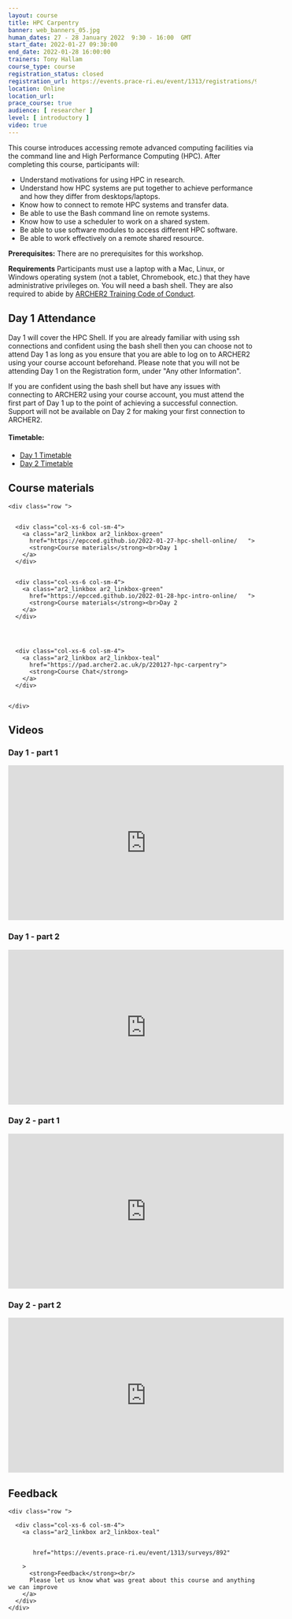 ```yaml
---
layout: course
title: HPC Carpentry 
banner: web_banners_05.jpg 
human_dates: 27 - 28 January 2022  9:30 - 16:00  GMT
start_date: 2022-01-27 09:30:00
end_date: 2022-01-28 16:00:00
trainers: Tony Hallam
course_type: course
registration_status: closed
registration_url: https://events.prace-ri.eu/event/1313/registrations/972/
location: Online
location_url:
prace_course: true
audience: [ researcher ]
level: [ introductory ]
video: true
---
```


This course introduces accessing remote advanced computing facilities via the command line and High Performance Computing (HPC). After completing this course, participants will:

* Understand motivations for using HPC in research.
* Understand how HPC systems are put together to achieve performance and how they differ from desktops/laptops.
* Know how to connect to remote HPC systems and transfer data.
* Be able to use the Bash command line on remote systems.
* Know how to use a scheduler to work on a shared system.
* Be able to use software modules to access different HPC software.
* Be able to work effectively on a remote shared resource.

**Prerequisites:**
There are no prerequisites for this workshop.

**Requirements**
Participants must use a laptop with a Mac, Linux, or Windows operating system (not a tablet, Chromebook, etc.) that they have administrative privileges on. You will need a bash shell. They are also required to abide by [ARCHER2 Training Code of Conduct](https://www.archer2.ac.uk/training/code-of-conduct/).


## Day 1 Attendance

Day 1 will cover the HPC Shell.  If you are already familiar with using ssh connections and confident using the bash shell then you can choose not to attend Day 1 as long as you ensure that you are able to log on to ARCHER2 using your course account beforehand.  Please note that you will not be attending Day 1 on the Registration form, under "Any other Information".

If you are confident using the bash shell but have any issues with connecting to ARCHER2 using your course account, you must attend the first part of Day 1 up to the point of achieving a successful connection.  Support will not be available on Day 2 for making your first connection to ARCHER2.



#### Timetable:

- [Day 1 Timetable](https://epcced.github.io/2022-01-27-hpc-shell-online/#schedule)
- [Day 2 Timetable](https://epcced.github.io/2022-01-28-hpc-intro-online/#schedule)

<section id="service">



<h2><a name="materials">Course materials</a></h2>



    <div class="row ">	

 		
      <div class="col-xs-6 col-sm-4">
        <a class="ar2_linkbox ar2_linkbox-green" 
          href="https://epcced.github.io/2022-01-27-hpc-shell-online/   ">
          <strong>Course materials</strong><br>Day 1         
        </a>
      </div>


      <div class="col-xs-6 col-sm-4">
        <a class="ar2_linkbox ar2_linkbox-green" 
          href="https://epcced.github.io/2022-01-28-hpc-intro-online/   ">
          <strong>Course materials</strong><br>Day 2         
        </a>
      </div>



 
      <div class="col-xs-6 col-sm-4">
        <a class="ar2_linkbox ar2_linkbox-teal" 
          href="https://pad.archer2.ac.uk/p/220127-hpc-carpentry">
          <strong>Course Chat</strong>       
        </a>
      </div>
		

 	</div>
		
		
					

 		
<h2><a name="videos">Videos</a></h2>

<h3>Day 1 - part 1</h3>

<div>
	<iframe title="Video" width="560" height="315" src="https://www.youtube.com/embed/iJw7u3muYjk" frameborder="0" allow="accelerometer; autoplay; encrypted-media; gyroscope; picture-in-picture" allowfullscreen></iframe>
</div>

<h3>Day 1 - part 2</h3>

<div>
	<iframe title="Video" width="560" height="315" src="https://www.youtube.com/embed/Y2LN1SpATus" frameborder="0" allow="accelerometer; autoplay; encrypted-media; gyroscope; picture-in-picture" allowfullscreen></iframe>
</div>


<h3>Day 2 - part 1</h3>

<div>
	<iframe title="Video" width="560" height="315" src="https://www.youtube.com/embed/oDFXK94GiQo" frameborder="0" allow="accelerometer; autoplay; encrypted-media; gyroscope; picture-in-picture" allowfullscreen></iframe>
</div>

<h3>Day 2 - part 2</h3>

<div>
	<iframe title="Video" width="560" height="315" src="https://www.youtube.com/embed/q2Fl619B9l4" frameborder="0" allow="accelerometer; autoplay; encrypted-media; gyroscope; picture-in-picture" allowfullscreen></iframe>
</div>







<h2><a name="feedback">Feedback</a></h2>


    <div class="row ">	

      <div class="col-xs-6 col-sm-4">
        <a class="ar2_linkbox ar2_linkbox-teal" 

 
		   href="https://events.prace-ri.eu/event/1313/surveys/892"

		>
          <strong>Feedback</strong><br/>
          Please let us know what was great about this course and anything we can improve
        </a>
      </div>
    </div>
		
		

 
</section>


